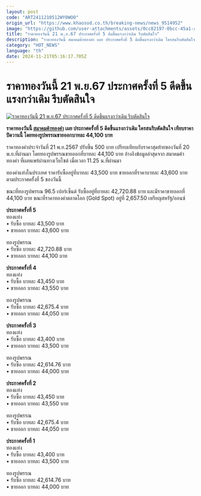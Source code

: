 ```yaml
---
layout: post
code: "ART2411210512WY0WOO"
origin_url: "https://www.khaosod.co.th/breaking-news/news_9514952"
image: "https://github.com/user-attachments/assets/0cc82197-0bcc-45a1-ac70-52627e589006"
title: "ราคาทองวันนี้ 21 พ.ย.67 ประกาศครั้งที่ 5 ดีดขึ้นแรงกว่าเดิม รีบตัดสินใจ"
description: "ราคาทองวันนี้ สมาคมค้าทองคำ เผย ประกาศครั้งที่ 5 ดีดขึ้นแรงกว่าเดิม ใครสนรีบตัดสินใจ เทียบราคาปิดวานนี้ โดยทองรูปพรรณขายออกบาทละ 44,100 บาท"
category: "HOT_NEWS"
language: "th"
date: 2024-11-21T05:16:17.705Z
---
```


# ราคาทองวันนี้ 21 พ.ย.67 ประกาศครั้งที่ 5 ดีดขึ้นแรงกว่าเดิม รีบตัดสินใจ

[![ราคาทองวันนี้ 21 พ.ย.67 ประกาศครั้งที่ 5 ดีดขึ้นแรงกว่าเดิม รีบตัดสินใจ](https://www.khaosod.co.th/wpapp/uploads/2024/11/gold-price-1.jpg "ราคาทองวันนี้ 21 พ.ย.67 ประกาศครั้งที่ 5 ดีดขึ้นแรงกว่าเดิม รีบตัดสินใจ")](https://www.khaosod.co.th/wpapp/uploads/2024/11/gold-price-1.jpg)

**ราคาทองวันนี้ [สมาคมค้าทองคำ](https://www.goldtraders.or.th/) เผย ประกาศครั้งที่ 5 ดีดขึ้นแรงกว่าเดิม ใครสนรีบตัดสินใจ เทียบราคาปิดวานนี้ โดยทองรูปพรรณขายออกบาทละ 44,100 บาท**

ราคาทองคำประจำวันที่ 21 พ.ย.2567 ปรับขึ้น 500 บาท เปรียบเทียบกับราคาสุดท้ายของวันที่ 20 พ.ย.ที่ผ่านมา โดยทองรูปพรรณขายออกที่บาทละ 44,100 บาท อ้างอิงข้อมูลล่าสุดจาก สมาคมค้าทองคำ ที่เผยแพร่ผ่านทางเว็บไซต์ เมื่อเวลา 11.25 น.ที่ผ่านมา

ทองคำแท่งในประเทศ ราคารับซื้ออยู่ที่บาทละ 43,500 บาท ขายออกที่ราคาบาทละ 43,600 บาท ตามประกาศครั้งที่ 5 ของวันนี้

ขณะที่ทองรูปพรรณ 96.5 เปอร์เซ็นต์ รับซื้ออยู่ที่บาทละ 42,720.88 บาท และมีราคาขายออกที่ 44,100 บาท ขณะที่ราคาทองคำตลาดโลก (Gold Spot) อยู่ที่ 2,657.50 เหรียญสหรัฐ/ออนซ์

**ประกาศครั้งที่ 5**  
ทองแท่ง  
• รับซื้อ บาทละ 43,500 บาท  
• ขายออก บาทละ 43,600 บาท

ทองรูปพรรณ  
• รับซื้อ บาทละ 42,720.88 บาท  
• ขายออก บาทละ 44,100 บาท

**ประกาศครั้งที่ 4**  
ทองแท่ง  
• รับซื้อ บาทละ 43,450 บาท  
• ขายออก บาทละ 43,550 บาท

ทองรูปพรรณ  
• รับซื้อ บาทละ 42,675.4 บาท  
• ขายออก บาทละ 44,050 บาท

**ประกาศครั้งที่ 3**  
ทองแท่ง  
• รับซื้อ บาทละ 43,400 บาท  
• ขายออก บาทละ 43,500 บาท

ทองรูปพรรณ  
• รับซื้อ บาทละ 42,614.76 บาท  
• ขายออก บาทละ 44,000 บาท

**ประกาศครั้งที่ 2**  
ทองแท่ง  
• รับซื้อ บาทละ 43,450 บาท  
• ขายออก บาทละ 43,550 บาท

ทองรูปพรรณ  
• รับซื้อ บาทละ 42,675.4 บาท  
• ขายออก บาทละ 44,050 บาท

**ประกาศครั้งที่ 1**  
ทองแท่ง  
• รับซื้อ บาทละ 43,400 บาท  
• ขายออก บาทละ 43,500 บาท

ทองรูปพรรณ  
• รับซื้อ บาทละ 42,614.76 บาท  
• ขายออก บาทละ 44,000 บาท